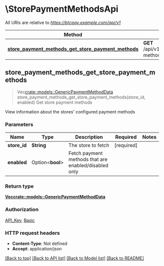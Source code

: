 # \StorePaymentMethodsApi

All URIs are relative to *https://btcpay.example.com/api/v1*

Method | HTTP request | Description
------------- | ------------- | -------------
[**store_payment_methods_get_store_payment_methods**](StorePaymentMethodsApi.md#store_payment_methods_get_store_payment_methods) | **GET** /api/v1/stores/{storeId}/payment-methods | Get store payment methods



## store_payment_methods_get_store_payment_methods

> Vec<crate::models::GenericPaymentMethodData> store_payment_methods_get_store_payment_methods(store_id, enabled)
Get store payment methods

View information about the stores' configured payment methods

### Parameters


Name | Type | Description  | Required | Notes
------------- | ------------- | ------------- | ------------- | -------------
**store_id** | **String** | The store to fetch | [required] |
**enabled** | Option<**bool**> | Fetch payment methods that are enabled/disabled only |  |

### Return type

[**Vec<crate::models::GenericPaymentMethodData>**](GenericPaymentMethodData.md)

### Authorization

[API_Key](../README.md#API_Key), [Basic](../README.md#Basic)

### HTTP request headers

- **Content-Type**: Not defined
- **Accept**: application/json

[[Back to top]](#) [[Back to API list]](../README.md#documentation-for-api-endpoints) [[Back to Model list]](../README.md#documentation-for-models) [[Back to README]](../README.md)

